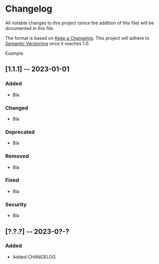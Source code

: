 # Changelog

All notable changes to this project (since the addition of this file) will be documented
in this file.

The format is based on [Keep a Changelog](https://keepachangelog.com/en/1.0.0/).
This project will adhere to [Semantic Versioning](https://semver.org/spec/v2.0.0.html)
once it reaches 1.0.

Example

## [1.1.1] -- 2023-01-01

### Added
- Bla

### Changed
- Bla

### Deprecated
- Bla

### Removed
- Bla

### Fixed
- Bla

### Security
- Bla

## [?.?.?] -- 2023-0?-?

### Added
- Added CHANGELOG